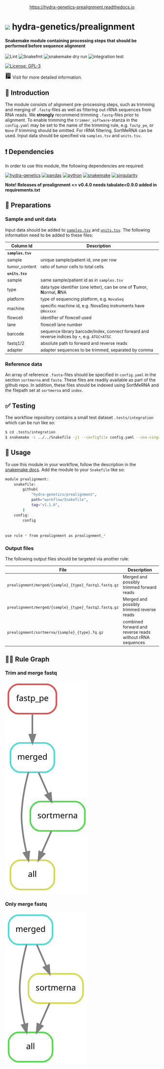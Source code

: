 <p align="center">
<a href="https://hydra-genetics-prealignment.readthedocs.io">https://hydra-genetics-prealignment.readthedocs.io</a>
</p>

# <img src="https://github.com/hydra-genetics/prealignment/blob/develop/images/hydragenetics.png" width=40 /> hydra-genetics/prealignment

#### Snakemake module containing processing steps that should be performed before sequence alignment

![Lint](https://github.com/hydra-genetics/prealignment/actions/workflows/lint.yaml/badge.svg?branch=develop)
![Snakefmt](https://github.com/hydra-genetics/prealignment/actions/workflows/snakefmt.yaml/badge.svg?branch=develop)
![snakemake dry run](https://github.com/hydra-genetics/prealignment/actions/workflows/snakemake-dry-run.yaml/badge.svg?branch=develop)
![integration test](https://github.com/hydra-genetics/prealignment/actions/workflows/integration.yaml/badge.svg?branch=develop)

[![License: GPL-3](https://img.shields.io/badge/License-GPL3-yellow.svg)](https://opensource.org/licenses/gpl-3.0.html)

<img src="images/readthedocs_icon.png" width=20 /> Visit  for more detailed information.

## :speech_balloon: Introduction

The module consists of alignment pre-processing steps, such as trimming and merging of `.fastq`-files
as well as filtering out rRNA sequences from RNA reads. We **strongly** recommend trimming `.fastq`-files
prior to alignment. To enable trimming the `trimmer_software`-stanza in the `config.yaml` may be set to
the name of the trimming rule, e.g. `fastp_pe`, or `None` if trimming should be omitted. For rRNA
filtering, SortMeRNA can be used. Input data should be specified via `samples.tsv` and `units.tsv`. 

## :heavy_exclamation_mark: Dependencies

In order to use this module, the following dependencies are required:

[![hydra-genetics](https://img.shields.io/badge/hydragenetics-v0.15.0-blue)](https://github.com/hydra-genetics/)
[![pandas](https://img.shields.io/badge/pandas-1.3.1-blue)](https://pandas.pydata.org/)
[![python](https://img.shields.io/badge/python-3.8-blue)](https://www.python.org/)
[![snakemake](https://img.shields.io/badge/snakemake-7.13.0-blue)](https://snakemake.readthedocs.io/en/stable/)
[![singularity](https://img.shields.io/badge/singularity-3.0.0-blue)](https://sylabs.io/docs/)

**Note! Releases of prealignment <= v0.4.0 needs tabulate<0.9.0 added in requirements.txt**

## :school_satchel: Preparations

### Sample and unit data

Input data should be added to [`samples.tsv`](https://github.com/hydra-genetics/prealignment/blob/develop/config/samples.tsv)
and [`units.tsv`](https://github.com/hydra-genetics/prealignment/blob/develop/config/units.tsv).
The following information need to be added to these files:

| Column Id | Description |
| --- | --- |
| **`samples.tsv`** |
| sample | unique sample/patient id, one per row |
| tumor_content | ratio of tumor cells to total cells |
| **`units.tsv`** |
| sample | same sample/patient id as in `samples.tsv` |
| type | data type identifier (one letter), can be one of **T**umor, **N**ormal, **R**NA |
| platform | type of sequencing platform, e.g. `NovaSeq` |
| machine | specific machine id, e.g. NovaSeq instruments have `@Axxxxx` |
| flowcell | identifier of flowcell used |
| lane | flowcell lane number |
| barcode | sequence library barcode/index, connect forward and reverse indices by `+`, e.g. `ATGC+ATGC` |
| fastq1/2 | absolute path to forward and reverse reads |
| adapter | adapter sequences to be trimmed, separated by comma |

### Reference data

An array of reference `.fasta`-files should be specified in `config.yaml` in the section `sortmerna` and
`fasta`. These files are readily available as part of the github repo. In addition, these files should be
indexed using SortMeRNA and the filepath set at `sortmerna` and `index`.

## :white_check_mark: Testing

The workflow repository contains a small test dataset `.tests/integration` which can be run like so:

```bash
$ cd .tests/integration
$ snakemake -s ../../Snakefile -j1 --configfile config.yaml --use-singularity
```

## :rocket: Usage

To use this module in your workflow, follow the description in the
[snakemake docs](https://snakemake.readthedocs.io/en/stable/snakefiles/modularization.html#modules).
Add the module to your `Snakefile` like so:

```bash
module prealignment:
    snakefile:
        github(
            "hydra-genetics/prealignment",
            path="workflow/Snakefile",
            tag="v1.1.0",
        )
    config:
        config


use rule * from prealignment as prealignment_*
```

### Output files

The following output files should be targeted via another rule:

| File | Description |
|---|---|
| `prealignment/merged/{sample}_{type}_fastq1.fastq.gz` | Merged and possibly trimmed forward reads |
| `prealignment/merged/{sample}_{type}_fastq2.fastq.gz` | Merged and possibly trimmed reverse reads |
| `prealignment/sortmerna/{sample}_{type}.fq.gz` | combined forward and reverse reads without rRNA sequences|


## :judge: Rule Graph

### Trim and merge fastq

![rule_graph](images/prealignment_fastp_merge.svg)

### Only merge fastq

![rule_graph](images/prealignment_merge.svg)
